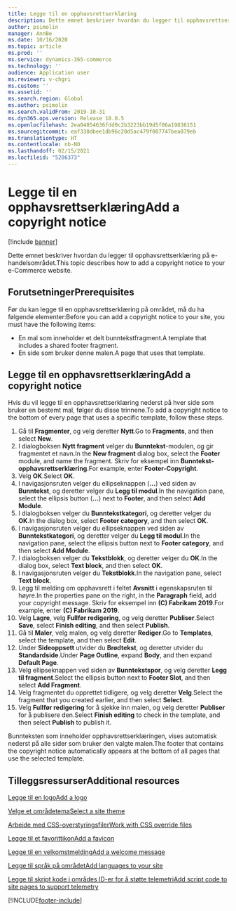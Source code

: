 ```yaml
---
title: Legge til en opphavsrettserklæring
description: Dette emnet beskriver hvordan du legger til opphavsrettserklæring på e-handelsområdet.
author: psimolin
manager: AnnBe
ms.date: 10/16/2020
ms.topic: article
ms.prod: ''
ms.service: dynamics-365-commerce
ms.technology: ''
audience: Application user
ms.reviewer: v-chgri
ms.custom: ''
ms.assetid: ''
ms.search.region: Global
ms.author: psimolin
ms.search.validFrom: 2019-10-31
ms.dyn365.ops.version: Release 10.0.5
ms.openlocfilehash: 2ea04854636fdd0c2b3223bb19d5f06a19836151
ms.sourcegitcommit: eaf330dbee1db96c20d5ac479f007747bea079eb
ms.translationtype: HT
ms.contentlocale: nb-NO
ms.lasthandoff: 02/15/2021
ms.locfileid: "5206373"
---
```

# <a name="add-a-copyright-notice"></a><span data-ttu-id="11074-103">Legge til en opphavsrettserklæring</span><span class="sxs-lookup"><span data-stu-id="11074-103">Add a copyright notice</span></span>

[!include [banner](includes/banner.md)]

<span data-ttu-id="11074-104">Dette emnet beskriver hvordan du legger til opphavsrettserklæring på e-handelsområdet.</span><span class="sxs-lookup"><span data-stu-id="11074-104">This topic describes how to add a copyright notice to your e-Commerce website.</span></span>

## <a name="prerequisites"></a><span data-ttu-id="11074-105">Forutsetninger</span><span class="sxs-lookup"><span data-stu-id="11074-105">Prerequisites</span></span>

<span data-ttu-id="11074-106">Før du kan legge til en opphavsrettserklæring på området, må du ha følgende elementer:</span><span class="sxs-lookup"><span data-stu-id="11074-106">Before you can add a copyright notice to your site, you must have the following items:</span></span>

- <span data-ttu-id="11074-107">En mal som inneholder et delt bunntekstfragment.</span><span class="sxs-lookup"><span data-stu-id="11074-107">A template that includes a shared footer fragment.</span></span>
- <span data-ttu-id="11074-108">En side som bruker denne malen.</span><span class="sxs-lookup"><span data-stu-id="11074-108">A page that uses that template.</span></span>

## <a name="add-a-copyright-notice"></a><span data-ttu-id="11074-109">Legge til en opphavsrettserklæring</span><span class="sxs-lookup"><span data-stu-id="11074-109">Add a copyright notice</span></span>

<span data-ttu-id="11074-110">Hvis du vil legge til en opphavsrettserklæring nederst på hver side som bruker en bestemt mal, følger du disse trinnene.</span><span class="sxs-lookup"><span data-stu-id="11074-110">To add a copyright notice to the bottom of every page that uses a specific template, follow these steps.</span></span>

1. <span data-ttu-id="11074-111">Gå til **Fragmenter**, og velg deretter **Nytt**.</span><span class="sxs-lookup"><span data-stu-id="11074-111">Go to **Fragments**, and then select **New**.</span></span>
1. <span data-ttu-id="11074-112">I dialogboksen **Nytt fragment** velger du **Bunntekst**-modulen, og gir fragmentet et navn.</span><span class="sxs-lookup"><span data-stu-id="11074-112">In the **New fragment** dialog box, select the **Footer** module, and name the fragment.</span></span> <span data-ttu-id="11074-113">Skriv for eksempel inn **Bunntekst-opphavsrettserklæring**.</span><span class="sxs-lookup"><span data-stu-id="11074-113">For example, enter **Footer-Copyright**.</span></span>
1. <span data-ttu-id="11074-114">Velg **OK**.</span><span class="sxs-lookup"><span data-stu-id="11074-114">Select **OK**.</span></span>
1. <span data-ttu-id="11074-115">I navigasjonsruten velger du ellipseknappen (**...**) ved siden av **Bunntekst**, og deretter velger du **Legg til modul**.</span><span class="sxs-lookup"><span data-stu-id="11074-115">In the navigation pane, select the ellipsis button (**...**) next to **Footer**, and then select **Add Module**.</span></span>
1. <span data-ttu-id="11074-116">I dialogboksen velger du **Bunntekstkategori**, og deretter velger du **OK**.</span><span class="sxs-lookup"><span data-stu-id="11074-116">In the dialog box, select **Footer category**, and then select **OK**.</span></span>
1. <span data-ttu-id="11074-117">I navigasjonsruten velger du ellipseknappen ved siden av **Bunntekstkategori**, og deretter velger du **Legg til modul**.</span><span class="sxs-lookup"><span data-stu-id="11074-117">In the navigation pane, select the ellipsis button next to **Footer category**, and then select **Add Module**.</span></span>
1. <span data-ttu-id="11074-118">I dialogboksen velger du **Tekstblokk**, og deretter velger du **OK**.</span><span class="sxs-lookup"><span data-stu-id="11074-118">In the dialog box, select **Text block**, and then select **OK**.</span></span>
1. <span data-ttu-id="11074-119">I navigasjonsruten velger du **Tekstblokk**.</span><span class="sxs-lookup"><span data-stu-id="11074-119">In the navigation pane, select **Text block**.</span></span>
1. <span data-ttu-id="11074-120">Legg til melding om opphavsrett i feltet **Avsnitt** i egenskapsruten til høyre.</span><span class="sxs-lookup"><span data-stu-id="11074-120">In the properties pane on the right, in the **Paragraph** field, add your copyright message.</span></span> <span data-ttu-id="11074-121">Skriv for eksempel inn **(C) Fabrikam 2019**.</span><span class="sxs-lookup"><span data-stu-id="11074-121">For example, enter **(C) Fabrikam 2019**.</span></span>
1. <span data-ttu-id="11074-122">Velg **Lagre**, velg **Fullfør redigering**, og velg deretter **Publiser**.</span><span class="sxs-lookup"><span data-stu-id="11074-122">Select **Save**, select **Finish editing**, and then select **Publish**.</span></span>
1. <span data-ttu-id="11074-123">Gå til **Maler**, velg malen, og velg deretter **Rediger**.</span><span class="sxs-lookup"><span data-stu-id="11074-123">Go to **Templates**, select the template, and then select **Edit**.</span></span>
1. <span data-ttu-id="11074-124">Under **Sideoppsett** utvider du **Brødtekst**, og deretter utvider du **Standardside**.</span><span class="sxs-lookup"><span data-stu-id="11074-124">Under **Page Outline**, expand **Body**, and then expand **Default Page**.</span></span>
1. <span data-ttu-id="11074-125">Velg ellipseknappen ved siden av **Bunntekstspor**, og velg deretter **Legg til fragment**.</span><span class="sxs-lookup"><span data-stu-id="11074-125">Select the ellipsis button next to **Footer Slot**, and then select **Add Fragment**.</span></span>
1. <span data-ttu-id="11074-126">Velg fragmentet du opprettet tidligere, og velg deretter **Velg**.</span><span class="sxs-lookup"><span data-stu-id="11074-126">Select the fragment that you created earlier, and then select **Select**.</span></span>
1. <span data-ttu-id="11074-127">Velg **Fullfør redigering** for å sjekke inn malen, og velg deretter **Publiser** for å publisere den.</span><span class="sxs-lookup"><span data-stu-id="11074-127">Select **Finish editing** to check in the template, and then select **Publish** to publish it.</span></span>

<span data-ttu-id="11074-128">Bunnteksten som inneholder opphavsrettserklæringen, vises automatisk nederst på alle sider som bruker den valgte malen.</span><span class="sxs-lookup"><span data-stu-id="11074-128">The footer that contains the copyright notice automatically appears at the bottom of all pages that use the selected template.</span></span>

## <a name="additional-resources"></a><span data-ttu-id="11074-129">Tilleggsressurser</span><span class="sxs-lookup"><span data-stu-id="11074-129">Additional resources</span></span>

[<span data-ttu-id="11074-130">Legge til en logo</span><span class="sxs-lookup"><span data-stu-id="11074-130">Add a logo</span></span>](add-logo.md)

[<span data-ttu-id="11074-131">Velge et områdetema</span><span class="sxs-lookup"><span data-stu-id="11074-131">Select a site theme</span></span>](select-site-theme.md)

[<span data-ttu-id="11074-132">Arbeide med CSS-overstyringsfiler</span><span class="sxs-lookup"><span data-stu-id="11074-132">Work with CSS override files</span></span>](css-override-files.md)

[<span data-ttu-id="11074-133">Legge til et favorittikon</span><span class="sxs-lookup"><span data-stu-id="11074-133">Add a favicon</span></span>](add-favicon.md)

[<span data-ttu-id="11074-134">Legge til en velkomstmelding</span><span class="sxs-lookup"><span data-stu-id="11074-134">Add a welcome message</span></span>](add-welcome-message.md)

[<span data-ttu-id="11074-135">Legge til språk på området</span><span class="sxs-lookup"><span data-stu-id="11074-135">Add languages to your site</span></span>](add-languages-to-site.md)

[<span data-ttu-id="11074-136">Legge til skript kode i områdes ID-er for å støtte telemetri</span><span class="sxs-lookup"><span data-stu-id="11074-136">Add script code to site pages to support telemetry</span></span>](add-telemetry.md)



[!INCLUDE[footer-include](../includes/footer-banner.md)]